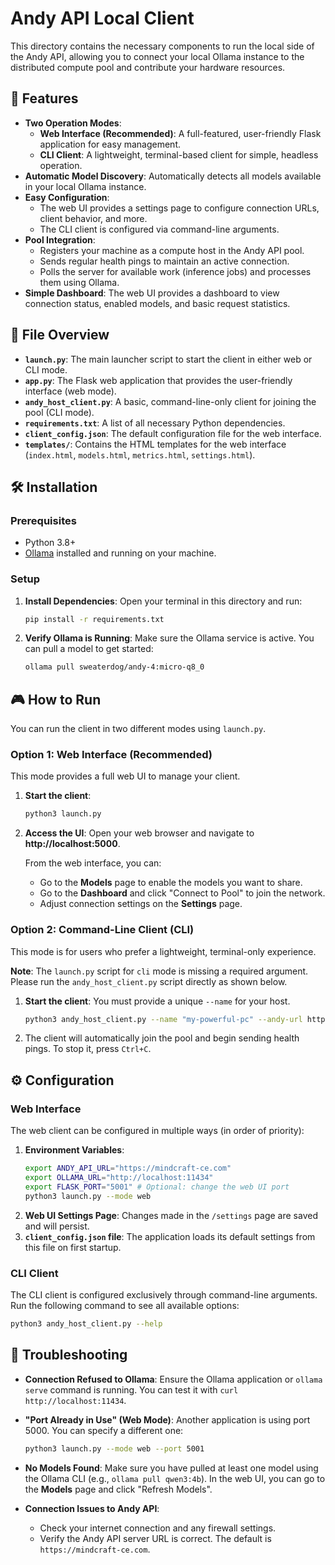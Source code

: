 # Andy API Local Client

This directory contains the necessary components to run the local side of the Andy API, allowing you to connect your local Ollama instance to the distributed compute pool and contribute your hardware resources.

## 🚀 Features

*   **Two Operation Modes**:
    *   **Web Interface (Recommended)**: A full-featured, user-friendly Flask application for easy management.
    *   **CLI Client**: A lightweight, terminal-based client for simple, headless operation.
*   **Automatic Model Discovery**: Automatically detects all models available in your local Ollama instance.
*   **Easy Configuration**:
    *   The web UI provides a settings page to configure connection URLs, client behavior, and more.
    *   The CLI client is configured via command-line arguments.
*   **Pool Integration**:
    *   Registers your machine as a compute host in the Andy API pool.
    *   Sends regular health pings to maintain an active connection.
    *   Polls the server for available work (inference jobs) and processes them using Ollama.
*   **Simple Dashboard**: The web UI provides a dashboard to view connection status, enabled models, and basic request statistics.

## 📁 File Overview

*   **`launch.py`**: The main launcher script to start the client in either web or CLI mode.
*   **`app.py`**: The Flask web application that provides the user-friendly interface (web mode).
*   **`andy_host_client.py`**: A basic, command-line-only client for joining the pool (CLI mode).
*   **`requirements.txt`**: A list of all necessary Python dependencies.
*   **`client_config.json`**: The default configuration file for the web interface.
*   **`templates/`**: Contains the HTML templates for the web interface (`index.html`, `models.html`, `metrics.html`, `settings.html`).

## 🛠️ Installation

### Prerequisites

*   Python 3.8+
*   [Ollama](https://ollama.com/) installed and running on your machine.

### Setup

1.  **Install Dependencies**:
    Open your terminal in this directory and run:
    ```bash
    pip install -r requirements.txt
    ```

2.  **Verify Ollama is Running**:
    Make sure the Ollama service is active. You can pull a model to get started:
    ```bash
    ollama pull sweaterdog/andy-4:micro-q8_0
    ```

## 🎮 How to Run

You can run the client in two different modes using `launch.py`.

### Option 1: Web Interface (Recommended)

This mode provides a full web UI to manage your client.

1.  **Start the client**:
    ```bash
    python3 launch.py
    ```

2.  **Access the UI**:
    Open your web browser and navigate to **http://localhost:5000**.

    From the web interface, you can:
    *   Go to the **Models** page to enable the models you want to share.
    *   Go to the **Dashboard** and click "Connect to Pool" to join the network.
    *   Adjust connection settings on the **Settings** page.

### Option 2: Command-Line Client (CLI)

This mode is for users who prefer a lightweight, terminal-only experience.

**Note**: The `launch.py` script for `cli` mode is missing a required argument. Please run the `andy_host_client.py` script directly as shown below.

1.  **Start the client**:
    You must provide a unique `--name` for your host.
    ```bash
    python3 andy_host_client.py --name "my-powerful-pc" --andy-url https://mindcraft.riqvip.dev --url http://localhost:11434
    ```

2.  The client will automatically join the pool and begin sending health pings. To stop it, press `Ctrl+C`.

## ⚙️ Configuration

### Web Interface

The web client can be configured in multiple ways (in order of priority):

1.  **Environment Variables**:
    ```bash
    export ANDY_API_URL="https://mindcraft-ce.com"
    export OLLAMA_URL="http://localhost:11434"
    export FLASK_PORT="5001" # Optional: change the web UI port
    python3 launch.py --mode web
    ```
2.  **Web UI Settings Page**: Changes made in the `/settings` page are saved and will persist.
3.  **`client_config.json` file**: The application loads its default settings from this file on first startup.

### CLI Client

The CLI client is configured exclusively through command-line arguments. Run the following command to see all available options:
```bash
python3 andy_host_client.py --help
```

## 🔧 Troubleshooting

*   **Connection Refused to Ollama**:
    Ensure the Ollama application or `ollama serve` command is running. You can test it with `curl http://localhost:11434`.

*   **"Port Already in Use" (Web Mode)**:
    Another application is using port 5000. You can specify a different one:
    ```bash
    python3 launch.py --mode web --port 5001
    ```

*   **No Models Found**:
    Make sure you have pulled at least one model using the Ollama CLI (e.g., `ollama pull qwen3:4b`). In the web UI, you can go to the **Models** page and click "Refresh Models".

*   **Connection Issues to Andy API**:
    *   Check your internet connection and any firewall settings.
    *   Verify the Andy API server URL is correct. The default is `https://mindcraft-ce.com`.
